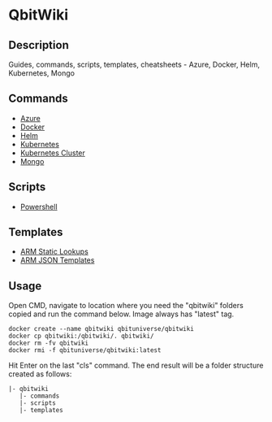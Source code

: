 # QbitWiki
## Description
Guides, commands, scripts, templates, cheatsheets - Azure, Docker, Helm, Kubernetes, Mongo

## Commands

-   [Azure](https://github.com/qbituniverse/qbitwiki/blob/master/commands/azure.md)
-   [Docker](https://github.com/qbituniverse/qbitwiki/blob/master/commands/docker.md)
-   [Helm](https://github.com/qbituniverse/qbitwiki/blob/master/commands/helm.md)
-   [Kubernetes](https://github.com/qbituniverse/qbitwiki/blob/master/commands/kubernetes.md)
-   [Kubernetes Cluster](https://github.com/qbituniverse/qbitwiki/blob/master/commands/kubernetes-cluster.md)
-   [Mongo](https://github.com/qbituniverse/qbitwiki/blob/master/commands/mongo.md)

## Scripts

-   [Powershell](https://github.com/qbituniverse/qbitwiki/tree/master/scripts/powershell)

## Templates

-   [ARM Static Lookups](https://github.com/qbituniverse/qbitwiki/blob/master/templates/arm/static-lookups.md)
-   [ARM JSON Templates](https://github.com/qbituniverse/qbitwiki/tree/master/templates/arm)

## Usage
Open CMD, navigate to location where you need the "qbitwiki" folders copied and run the command below. Image always has "latest" tag.

```
docker create --name qbitwiki qbituniverse/qbitwiki
docker cp qbitwiki:/qbitwiki/. qbitwiki/
docker rm -fv qbitwiki
docker rmi -f qbituniverse/qbitwiki:latest
```

Hit Enter on the last "cls" command. The end result will be a folder structure created as follows:

```
|- qbitwiki
   |- commands
   |- scripts
   |- templates
 ```
